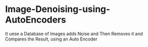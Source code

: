 # Image-Denoising-using-AutoEncoders
It uese a Database of Images adds Noise and Then Removes it and Compares the Result, using an Auto Encoder
